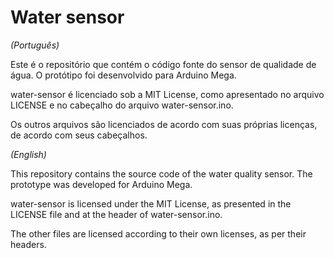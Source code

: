 # Water sensor

*(Português)*

Este é o repositório que contém o código fonte do sensor de qualidade de água. O protótipo foi desenvolvido para Arduino Mega.

water-sensor é licenciado sob a MIT License, como apresentado no arquivo LICENSE e no cabeçalho do arquivo water-sensor.ino.

Os outros arquivos são licenciados de acordo com suas próprias licenças, de acordo com seus cabeçalhos.

*(English)*

This repository contains the source code of the water quality sensor. The prototype was developed for Arduino Mega.

water-sensor is licensed under the MIT License, as presented in the LICENSE file and at the header of water-sensor.ino.

The other files are licensed according to their own licenses, as per their headers.
